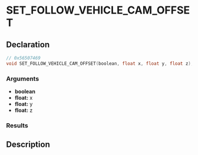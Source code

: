 # SET_FOLLOW_VEHICLE_CAM_OFFSET

## Declaration
```cpp
// 0x56507469
void SET_FOLLOW_VEHICLE_CAM_OFFSET(boolean, float x, float y, float z);
```

### Arguments
- **boolean**
- **float:** x
- **float:** y
- **float:** z

### Results

## Description
